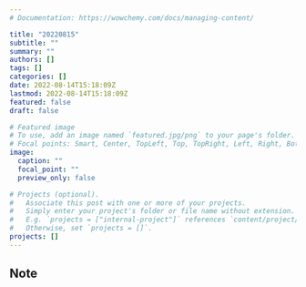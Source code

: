 ```yaml
---
# Documentation: https://wowchemy.com/docs/managing-content/

title: "20220815"
subtitle: ""
summary: ""
authors: []
tags: []
categories: []
date: 2022-08-14T15:18:09Z
lastmod: 2022-08-14T15:18:09Z
featured: false
draft: false

# Featured image
# To use, add an image named `featured.jpg/png` to your page's folder.
# Focal points: Smart, Center, TopLeft, Top, TopRight, Left, Right, BottomLeft, Bottom, BottomRight.
image:
  caption: ""
  focal_point: ""
  preview_only: false

# Projects (optional).
#   Associate this post with one or more of your projects.
#   Simply enter your project's folder or file name without extension.
#   E.g. `projects = ["internal-project"]` references `content/project/deep-learning/index.md`.
#   Otherwise, set `projects = []`.
projects: []
---
```


## Note

